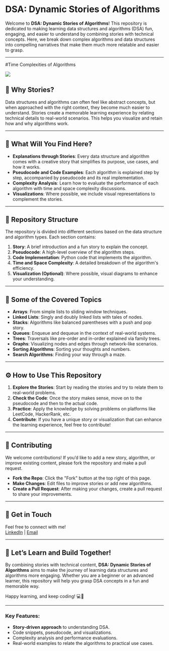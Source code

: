 # DSA: Dynamic Stories of Algorithms

Welcome to **DSA: Dynamic Stories of Algorithms**! This repository is dedicated to making learning data structures and algorithms (DSA) fun, engaging, and easier to understand by combining stories with technical concepts. Here, we break down complex algorithms and data structures into compelling narratives that make them much more relatable and easier to grasp.

---  
#Time Complexities of Algorithms


![](https://miro.medium.com/v2/resize:fit:1400/format:webp/1*dWet_YU-5072Kcko7LzsuQ.jpeg)

## 📖 **Why Stories?**
Data structures and algorithms can often feel like abstract concepts, but when approached with the right context, they become much easier to understand. Stories create a memorable learning experience by relating technical details to real-world scenarios. This helps you visualize and retain how and why algorithms work.

---

## 🌱 **What Will You Find Here?**
- **Explanations through Stories**: Every data structure and algorithm comes with a creative story that simplifies its purpose, use cases, and how it works.
- **Pseudocode and Code Examples**: Each algorithm is explained step by step, accompanied by pseudocode and its real implementation.
- **Complexity Analysis**: Learn how to evaluate the performance of each algorithm with time and space complexity discussions.
- **Visualizations**: Where possible, we include visual representations to complement the stories.

---

## 📂 **Repository Structure**

The repository is divided into different sections based on the data structure and algorithm types. Each section contains:
1. **Story**: A brief introduction and a fun story to explain the concept.
2. **Pseudocode**: A high-level overview of the algorithm steps.
3. **Code Implementation**: Python code that implements the algorithm.
4. **Time and Space Complexity**: A detailed breakdown of the algorithm's efficiency.
5. **Visualization (Optional)**: Where possible, visual diagrams to enhance your understanding.

---

## 📌 **Some of the Covered Topics**
- **Arrays**: From simple lists to sliding window techniques.
- **Linked Lists**: Singly and doubly linked lists with tales of nodes.
- **Stacks**: Algorithms like balanced parentheses with a push and pop story.
- **Queues**: Enqueue and dequeue in the context of real-world systems.
- **Trees**: Traversals like pre-order and in-order explained via family trees.
- **Graphs**: Visualizing nodes and edges through network-like scenarios.
- **Sorting Algorithms**: Sorting your thoughts and numbers.
- **Search Algorithms**: Finding your way through a maze.

---

## ⚙️ **How to Use This Repository**

1. **Explore the Stories**: Start by reading the stories and try to relate them to real-world problems.
2. **Check the Code**: Once the story makes sense, move on to the pseudocode and then to the actual code.
3. **Practice**: Apply the knowledge by solving problems on platforms like LeetCode, HackerRank, etc.
4. **Contribute**: If you have a unique story or visualization that can enhance the learning experience, feel free to contribute!

---

## 🤝 **Contributing**

We welcome contributions! If you’d like to add a new story, algorithm, or improve existing content, please fork the repository and make a pull request.

- **Fork the Repo**: Click the "Fork" button at the top right of this page.
- **Make Changes**: Edit files to improve stories or add new algorithms.
- **Create a Pull Request**: After making your changes, create a pull request to share your improvements.

---


## 💬 **Get in Touch**

Feel free to connect with me!  
[LinkedIn](https://www.linkedin.com/in/sanskarsingh11) | [Email](mailto:sanskarsingh5129@gmail.com)

---


## 🚀 **Let’s Learn and Build Together!**
By combining stories with technical content, **DSA: Dynamic Stories of Algorithms** aims to make the journey of learning data structures and algorithms more engaging. Whether you are a beginner or an advanced learner, this repository will help you grasp DSA concepts in a fun and memorable way.

Happy learning, and keep coding! 💻🚀

---

### Key Features:
- **Story-driven approach** to understanding DSA.
- Code snippets, pseudocode, and visualizations.
- Complexity analysis and performance evaluations.
- Real-world examples to relate the algorithms to practical use cases.

